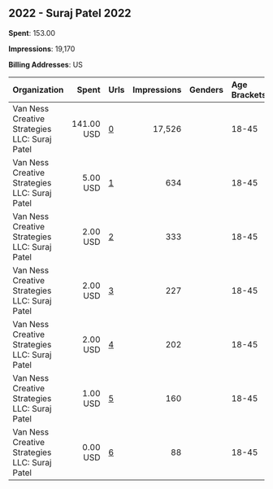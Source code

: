 ## 2022 - Suraj Patel 2022 
**Spent**: 153.00

**Impressions**: 19,170

**Billing Addresses**: US

|Organization|Spent|Urls|Impressions|Genders|Age Brackets|Country Codes|
|:---|---:|:---|---:|:---|:---|:---|
|Van Ness Creative Strategies LLC: Suraj Patel|141.00 USD|[0](https://www.snap.com/political-ads/asset/0a350e97f5512ad2e898810510f369f789e1cc981ae510acef9d1123299e0764?mediaType=mp4)|17,526||18-45|united states|
|Van Ness Creative Strategies LLC: Suraj Patel|5.00 USD|[1](https://www.snap.com/political-ads/asset/385c18a1f2d4bda76243e44ef03bdb863f6be988a81cf3e2232b4a5cc6f136fb?mediaType=jpg)|634||18-45|united states|
|Van Ness Creative Strategies LLC: Suraj Patel|2.00 USD|[2](https://www.snap.com/political-ads/asset/ba54e4aa709f0911e1b56f04f89d23b8dcf6642292f3b3d4be9ccf1806e228ca?mediaType=jpg)|333||18-45|united states|
|Van Ness Creative Strategies LLC: Suraj Patel|2.00 USD|[3](https://www.snap.com/political-ads/asset/e8462ecf0cf8574fc53d77463eb4d1e07fa5d998bb3143c91d538627cb263826?mediaType=jpg)|227||18-45|united states|
|Van Ness Creative Strategies LLC: Suraj Patel|2.00 USD|[4](https://www.snap.com/political-ads/asset/ba54e4aa709f0911e1b56f04f89d23b8dcf6642292f3b3d4be9ccf1806e228ca?mediaType=jpg)|202||18-45|united states|
|Van Ness Creative Strategies LLC: Suraj Patel|1.00 USD|[5](https://www.snap.com/political-ads/asset/385c18a1f2d4bda76243e44ef03bdb863f6be988a81cf3e2232b4a5cc6f136fb?mediaType=jpg)|160||18-45|united states|
|Van Ness Creative Strategies LLC: Suraj Patel|0.00 USD|[6](https://www.snap.com/political-ads/asset/e8462ecf0cf8574fc53d77463eb4d1e07fa5d998bb3143c91d538627cb263826?mediaType=jpg)|88||18-45|united states|
